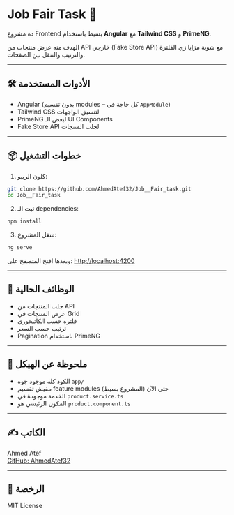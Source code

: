 # Job Fair Task 🎯

ده مشروع Frontend بسيط باستخدام **Angular** مع **Tailwind CSS** و **PrimeNG**.

الهدف منه عرض منتجات من API خارجي (Fake Store API) مع شوية مزايا زي الفلترة والترتيب والتنقل بين الصفحات.

---

## 🛠️ الأدوات المستخدمة

- Angular (بدون تقسيم modules – كل حاجة في `AppModule`)
- Tailwind CSS لتنسيق الواجهات
- PrimeNG لبعض الـ UI Components
- Fake Store API لجلب المنتجات

---

## 📦 خطوات التشغيل

1. كلون الريبو:

```bash
git clone https://github.com/AhmedAtef32/Job__Fair_task.git
cd Job__Fair_task
```

2. ثبت الـ dependencies:

```bash
npm install
```

3. شغل المشروع:

```bash
ng serve
```

وبعدها افتح المتصفح على: [http://localhost:4200](http://localhost:4200)

---

## 🎯 الوظائف الحالية

- جلب المنتجات من API
- عرض المنتجات في Grid
- فلترة حسب الكاتيجوري
- ترتيب حسب السعر
- Pagination باستخدام PrimeNG

---

## 📁 ملحوظة عن الهيكل

- الكود كله موجود جوه `app/`
- مفيش تقسيم feature modules حتى الآن (المشروع بسيط)
- الخدمة موجودة في `product.service.ts`
- المكون الرئيسي هو `product.component.ts`

---

## ✍️ الكاتب

Ahmed Atef  
[GitHub: AhmedAtef32](https://github.com/AhmedAtef32)

---

## 📄 الرخصة

MIT License
